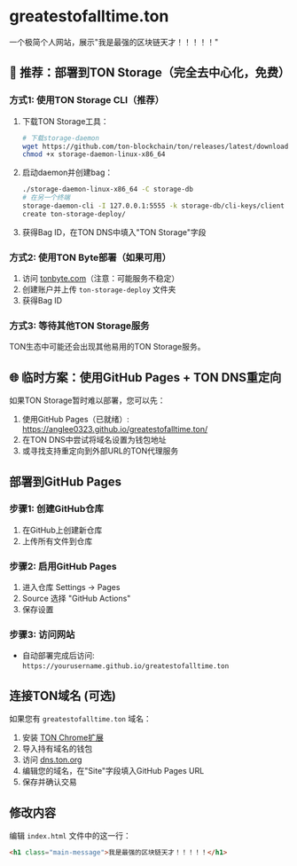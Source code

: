 # greatestofalltime.ton

一个极简个人网站，展示"我是最强的区块链天才！！！！！"

## 🚀 推荐：部署到TON Storage（完全去中心化，免费）

### 方式1: 使用TON Storage CLI（推荐）
1. 下载TON Storage工具：
   ```bash
   # 下载storage-daemon
   wget https://github.com/ton-blockchain/ton/releases/latest/download/storage-daemon-linux-x86_64
   chmod +x storage-daemon-linux-x86_64
   ```
2. 启动daemon并创建bag：
   ```bash
   ./storage-daemon-linux-x86_64 -C storage-db
   # 在另一个终端
   storage-daemon-cli -I 127.0.0.1:5555 -k storage-db/cli-keys/client -p storage-db/cli-keys/server.pub
   create ton-storage-deploy/
   ```
3. 获得Bag ID，在TON DNS中填入"TON Storage"字段

### 方式2: 使用TON Byte部署（如果可用）
1. 访问 [tonbyte.com](https://tonbyte.com)（注意：可能服务不稳定）
2. 创建账户并上传 `ton-storage-deploy` 文件夹  
3. 获得Bag ID

### 方式3: 等待其他TON Storage服务
TON生态中可能还会出现其他易用的TON Storage服务。

## 🌐 临时方案：使用GitHub Pages + TON DNS重定向

如果TON Storage暂时难以部署，您可以先：
1. 使用GitHub Pages（已就绪）: https://anglee0323.github.io/greatestofalltime.ton/
2. 在TON DNS中尝试将域名设置为钱包地址
3. 或寻找支持重定向到外部URL的TON代理服务

## 部署到GitHub Pages

### 步骤1: 创建GitHub仓库
1. 在GitHub上创建新仓库
2. 上传所有文件到仓库

### 步骤2: 启用GitHub Pages
1. 进入仓库 Settings → Pages
2. Source 选择 "GitHub Actions"
3. 保存设置

### 步骤3: 访问网站
- 自动部署完成后访问: `https://yourusername.github.io/greatestofalltime.ton`

## 连接TON域名 (可选)

如果您有 `greatestofalltime.ton` 域名：

1. 安装 [TON Chrome扩展](https://chrome.google.com/webstore/detail/ton-wallet/nphplpgoakhhjchkkhmiggakijnkhfnd)
2. 导入持有域名的钱包
3. 访问 [dns.ton.org](https://dns.ton.org)
4. 编辑您的域名，在"Site"字段填入GitHub Pages URL
5. 保存并确认交易

## 修改内容

编辑 `index.html` 文件中的这一行：
```html
<h1 class="main-message">我是最强的区块链天才！！！！！</h1>
```